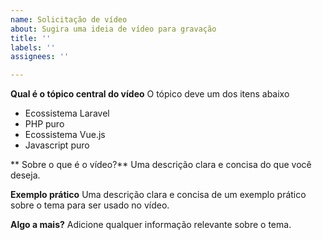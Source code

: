 ```yaml
---
name: Solicitação de vídeo
about: Sugira uma ideia de vídeo para gravação
title: ''
labels: ''
assignees: ''

---
```


**Qual é o tópico central do vídeo**
O tópico deve um dos itens abaixo
- Ecossistema Laravel
- PHP puro
- Ecossistema Vue.js
- Javascript puro

** Sobre o que é o vídeo?**
Uma descrição clara e concisa do que você deseja.

**Exemplo prático**
Uma descrição clara e concisa de um exemplo prático sobre o tema para ser usado no vídeo.

**Algo a mais?**
Adicione qualquer informação relevante sobre o tema.
